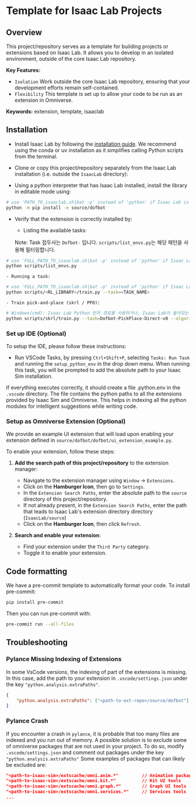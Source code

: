 # Template for Isaac Lab Projects

## Overview

This project/repository serves as a template for building projects or extensions based on Isaac Lab.
It allows you to develop in an isolated environment, outside of the core Isaac Lab repository.

**Key Features:**

- `Isolation` Work outside the core Isaac Lab repository, ensuring that your development efforts remain self-contained.
- `Flexibility` This template is set up to allow your code to be run as an extension in Omniverse.

**Keywords:** extension, template, isaaclab

## Installation

- Install Isaac Lab by following the [installation guide](https://isaac-sim.github.io/IsaacLab/main/source/setup/installation/index.html).
  We recommend using the conda or uv installation as it simplifies calling Python scripts from the terminal.

- Clone or copy this project/repository separately from the Isaac Lab installation (i.e. outside the `IsaacLab` directory):

- Using a python interpreter that has Isaac Lab installed, install the library in editable mode using:

```bash
# use 'PATH_TO_isaaclab.sh|bat -p' instead of 'python' if Isaac Lab is not installed in Python venv or conda
python -m pip install -e source/dofbot
```

- Verify that the extension is correctly installed by:

  - Listing the available tasks:

  Note: Task 접두사는 `Dofbot-` 입니다. `scripts/list_envs.py`는 해당 패턴을 사용해 필터링합니다.

```bash
# use 'FULL_PATH_TO_isaaclab.sh|bat -p' instead of 'python' if Isaac Lab is not installed in Python venv or conda
python scripts/list_envs.py
```

    - Running a task:

```bash
# use 'FULL_PATH_TO_isaaclab.sh|bat -p' instead of 'python' if Isaac Lab is not installed in Python venv or conda
python scripts/<RL_LIBRARY>/train.py --task=<TASK_NAME>
```

    - Train pick-and-place (skrl / PPO):

```bash
# Windows(cmd): Isaac Lab Python 런처 경로를 사용하거나, Isaac Lab이 들어있는 가상환경의 python 사용
python scripts/skrl/train.py --task=Dofbot-PickPlace-Direct-v0 --algorithm=PPO --ml_framework=torch --num_envs=256 --device=cuda
```

### Set up IDE (Optional)

To setup the IDE, please follow these instructions:

- Run VSCode Tasks, by pressing `Ctrl+Shift+P`, selecting `Tasks: Run Task` and running the `setup_python_env` in the drop down menu.
  When running this task, you will be prompted to add the absolute path to your Isaac Sim installation.

If everything executes correctly, it should create a file .python.env in the `.vscode` directory.
The file contains the python paths to all the extensions provided by Isaac Sim and Omniverse.
This helps in indexing all the python modules for intelligent suggestions while writing code.

### Setup as Omniverse Extension (Optional)

We provide an example UI extension that will load upon enabling your extension defined in `source/dofbot/dofbot/ui_extension_example.py`.

To enable your extension, follow these steps:

1. **Add the search path of this project/repository** to the extension manager:

   - Navigate to the extension manager using `Window` -> `Extensions`.
   - Click on the **Hamburger Icon**, then go to `Settings`.
   - In the `Extension Search Paths`, enter the absolute path to the `source` directory of this project/repository.
   - If not already present, in the `Extension Search Paths`, enter the path that leads to Isaac Lab's extension directory directory (`IsaacLab/source`)
   - Click on the **Hamburger Icon**, then click `Refresh`.

2. **Search and enable your extension**:
   - Find your extension under the `Third Party` category.
   - Toggle it to enable your extension.

## Code formatting

We have a pre-commit template to automatically format your code.
To install pre-commit:

```bash
pip install pre-commit
```

Then you can run pre-commit with:

```bash
pre-commit run --all-files
```

## Troubleshooting

### Pylance Missing Indexing of Extensions

In some VsCode versions, the indexing of part of the extensions is missing.
In this case, add the path to your extension in `.vscode/settings.json` under the key `"python.analysis.extraPaths"`.

```json
{
	"python.analysis.extraPaths": ["<path-to-ext-repo>/source/dofbot"]
}
```

### Pylance Crash

If you encounter a crash in `pylance`, it is probable that too many files are indexed and you run out of memory.
A possible solution is to exclude some of omniverse packages that are not used in your project.
To do so, modify `.vscode/settings.json` and comment out packages under the key `"python.analysis.extraPaths"`
Some examples of packages that can likely be excluded are:

```json
"<path-to-isaac-sim>/extscache/omni.anim.*"         // Animation packages
"<path-to-isaac-sim>/extscache/omni.kit.*"          // Kit UI tools
"<path-to-isaac-sim>/extscache/omni.graph.*"        // Graph UI tools
"<path-to-isaac-sim>/extscache/omni.services.*"     // Services tools
...
```

